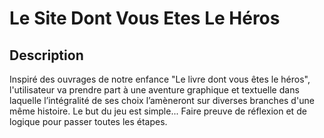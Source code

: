 # Le Site Dont Vous Etes Le Héros

## Description
Inspiré des ouvrages de notre enfance "Le livre dont vous êtes le héros", l'utilisateur va prendre part à une aventure graphique et textuelle dans laquelle l’intégralité de ses choix l’amèneront sur diverses branches d'une même histoire.
Le but du jeu est simple... Faire preuve de réflexion et de logique pour passer toutes les étapes.
